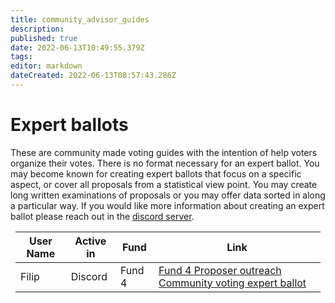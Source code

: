 ```yaml
---
title: community_advisor_guides
description: 
published: true
date: 2022-06-13T10:49:55.379Z
tags: 
editor: markdown
dateCreated: 2022-06-13T08:57:43.286Z
---
```


# Expert ballots
These are community made voting guides with the intention of help voters organize their votes. There is no format necessary for an expert ballot. You may become known for creating expert ballots that focus on a specific aspect, or cover all proposals from a statistical view point. You may create long written examinations of proposals or you may offer data sorted in along a particular way. If you would like more information about creating an expert ballot please reach out in the [discord server](https://discord.gg/gsG8V7uZPG).  

<div style="margin:0.5rem;">

| User Name | Active in | Fund   | Link                                                     |
| --------- | --------- | ------ | -------------------------------------------------------- |
| Filip    | Discord   | Fund 4 | [Fund 4 Proposer outreach Community voting expert ballot](https://docs.google.com/document/d/1vaWuvPtCUAUiSTiLSV1tYjRc5X8LxnYNfen7jsgGJvc/edit?usp=sharing)|


</div>
